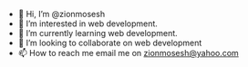 - 👋 Hi, I’m @zionmosesh
- 👀 I’m interested in web development.
- 🌱 I’m currently learning web development.
- 💞️ I’m looking to collaborate on web development
- 📫 How to reach me email me on zionmosesh@yahoo.com

<!---
zionmosesh/zionmosesh is a ✨ special ✨ repository because its `README.md` (this file) appears on your GitHub profile.
You can click the Preview link to take a look at your changes.
--->
